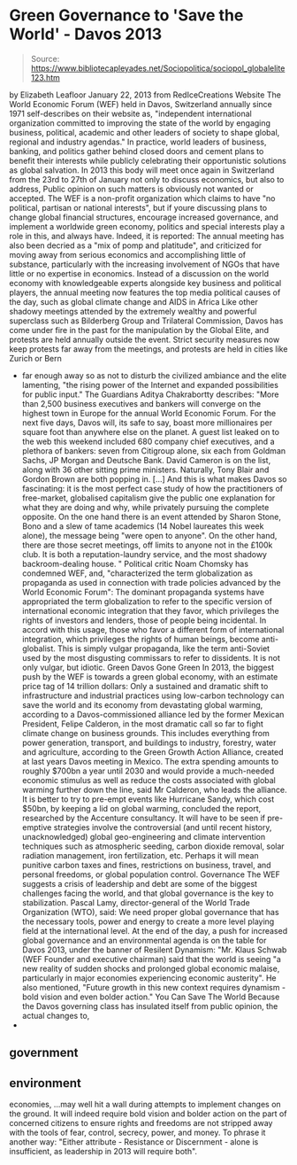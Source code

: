 # Green Governance to 'Save the World' - Davos 2013

> Source: https://www.bibliotecapleyades.net/Sociopolitica/sociopol_globalelite123.htm

by Elizabeth Leafloor
January 22, 2013
from
RedIceCreations Website
The World Economic Forum (WEF)
held in Davos, Switzerland annually since 1971 self-describes on
their website as,
"independent
international organization committed to improving the state of the world
by engaging business, political, academic and other leaders of society
to shape global, regional and industry agendas."
In practice, world leaders
of business, banking, and politics gather behind closed doors and cement
plans to benefit their interests while publicly celebrating their
opportunistic solutions as global salvation.
In 2013 this body will meet once again in Switzerland from the 23rd
to 27th of January not only to discuss economics, but also to
address,
Public opinion on such matters is obviously not wanted or accepted.
The WEF is a non-profit organization which claims to have "no political,
partisan or national interests", but if youre discussing plans to change
global financial structures, encourage increased governance, and implement a
worldwide green economy, politics and special interests play a role in
this, and always have.
Indeed, it is
reported:
The annual meeting has also been decried as
a "mix of pomp and platitude", and criticized for moving away from
serious economics and accomplishing little of substance, particularly
with the increasing involvement of NGOs that have little or no expertise
in economics.
Instead of a discussion on the world economy
with knowledgeable experts alongside key business and political players,
the annual meeting now features the top media political causes of the
day, such as global climate change and AIDS in Africa
Like other shadowy meetings attended by the
extremely wealthy and powerful superclass such as
Bilderberg Group and
Trilateral Commission, Davos has come under fire in the past for
the manipulation by
the Global Elite, and protests are held annually outside
the event.
Strict security measures now keep protests far
away from the meetings, and protests are held in cities like Zurich or Bern
- far enough away so as not to disturb the civilized ambiance and the
elite lamenting,
"the rising power of the Internet and expanded possibilities
for public input."
The Guardians
Aditya Chakrabortty describes:
"More than 2,500 business executives and
bankers will converge on the highest town in Europe for the annual World
Economic Forum. For the next five days, Davos will, its safe to say,
boast more millionaires per square foot than anywhere else on the
planet.
A guest list leaked on to the web this
weekend included 680 company chief executives, and a plethora of
bankers: seven from Citigroup alone, six each from Goldman Sachs, JP
Morgan and Deutsche Bank.
David Cameron is on the list, along with 36
other sitting prime ministers. Naturally, Tony Blair and Gordon Brown
are both popping in.
[...]
And this is what makes Davos so fascinating: it is the most perfect case
study of how the practitioners of free-market, globalised capitalism
give the public one explanation for what they are doing and why, while
privately pursuing the complete opposite.
On the one hand there is an event attended
by Sharon Stone, Bono and a slew of tame academics (14 Nobel laureates
this week alone), the message being "were open to anyone".
On the other hand, there are those secret
meetings, off limits to anyone not in the £100k club. It is both a
reputation-laundry service, and the most shadowy backroom-dealing house.
"
Political critic
Noam Chomsky has condemned WEF,
and,
"characterized the term globalization as propaganda as used in
connection with trade policies advanced by the World Economic Forum":
The dominant propaganda systems have
appropriated the term globalization to refer to the specific version
of international economic integration that they favor, which privileges
the rights of investors and lenders, those of people being incidental.
In accord with this usage, those who favor a
different form of international integration, which privileges the rights
of human beings, become anti-globalist.
This is simply vulgar propaganda, like the
term anti-Soviet used by the most disgusting commissars to refer to
dissidents. It is not only vulgar, but idiotic.
Green
Davos Gone
Green
In 2013, the biggest push by the WEF is towards a green global economy,
with an estimate price tag of 14 trillion dollars:
Only a sustained and dramatic shift to
infrastructure and industrial practices using low-carbon technology can
save the world and its economy from devastating global warming,
according to a Davos-commissioned alliance led by the former Mexican
President, Felipe Calderon, in the most dramatic call so far to fight
climate change on business grounds.
This includes everything from power generation, transport, and buildings
to industry, forestry, water and agriculture, according to the Green
Growth Action Alliance, created at last years Davos meeting in Mexico.
The extra spending amounts to roughly $700bn a year until 2030 and would
provide a much-needed economic stimulus as well as reduce the costs
associated with global warming further down the line, said Mr Calderon,
who leads the alliance.
It is better to try to pre-empt events like Hurricane Sandy, which cost
$50bn, by keeping a lid on global warming, concluded the report,
researched by the Accenture consultancy.
It will have to be seen if pre-emptive
strategies involve the controversial (and until recent history,
unacknowledged) global geo-engineering and climate intervention
techniques such as atmospheric seeding, carbon dioxide removal, solar
radiation management, iron fertilization, etc.
Perhaps it will mean punitive carbon taxes and
fines, restrictions on business, travel, and personal freedoms, or global
population control.
Governance
The WEF suggests a crisis of leadership and debt are some of the biggest
challenges facing the world, and that global governance is the key to
stabilization.
Pascal Lamy, director-general of the
World Trade Organization (WTO), said:
We need proper global governance that has
the necessary tools, power and energy to create a more level playing
field at the international level.
At the end of the day, a push for increased
global governance and an environmental agenda is on the table for Davos
2013, under the banner of Resilent Dynamism:
"Mr. Klaus Schwab (WEF Founder and executive
chairman) said that the world is seeing "a new reality of sudden shocks
and prolonged global economic malaise, particularly in major economies
experiencing economic austerity".
He also mentioned, "Future growth in this
new context requires dynamism - bold vision and even bolder action."
You Can Save The World
Because the Davos governing class has insulated itself from public opinion,
the actual changes to,
-
government
-
environment
-
economies,
...may well hit a
wall during attempts to implement changes on the ground.
It will indeed require bold vision and bolder
action on the part of concerned citizens to ensure rights and freedoms are
not stripped away with the tools of fear, control, secrecy, power, and
money.
To phrase it another way:
"Either attribute - Resistance or
Discernment - alone is insufficient, as leadership in 2013 will
require both".
